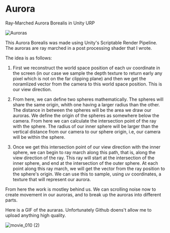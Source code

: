 # Aurora
Ray-Marched Aurora Borealis in Unity URP

![Auroras](https://github.com/ardelvecchio/Aurora/assets/81535423/d9bbc4f9-1eda-4be1-a24b-2c323fd0dad6)


This Aurora Borealis was made using Unity's Scriptable Render Pipeline. The auroras are ray marched in a post processing shader that I wrote. 

The idea is as follows:

1) First we reconstruct the world space position of each uv coordinate in the screen (in our case we sample the depth texture to return early any pixel which is not on the far clipping plane) and then we get the noramlized vector from the camera to this world space position. This is our view direction. 

2) From here, we can define two spheres mathematically. The spheres will share the same origin, whith one having a larger radius than the other. The distance in between the spheres will be the area we draw our auroras. We define the origin of the spheres as somewhere below the camera. From here we can calculate the intersection point of the ray with the sphere. The radius of our inner sphere will be larger than the vertical distance from our camera to our sphere origin, i.e, our camera will be within the sphere. 

3) Once we get this intersection point of our view direction with the inner sphere, we can begin to ray march along this path, that is, along the view direction of the ray. This ray will start at the intersection of the inner sphere, and end at the intersection of the outer sphere. At each point along this ray march, we will get the vector from the ray position to the sphere's origin. We can use this to sample, using uv coordinates, a texture that will represent our aurora. 

From here the work is mostley behind us. We can scrolling noise now to create movement in our auroras, and to break up the auroras into different parts. 

Here is a GIF of the auraras. Unfortunately Github doens't allow me to upload anything high quality.

![movie_010 (2)](https://github.com/ardelvecchio/Aurora/assets/81535423/e0c90631-8ecf-4820-b92b-bbe1ff77014c)
